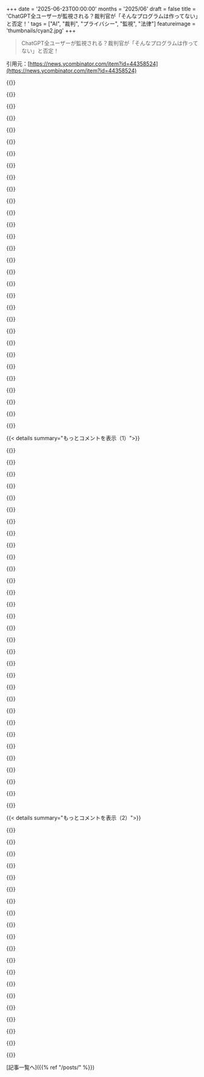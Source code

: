 +++
date = '2025-06-23T00:00:00'
months = '2025/06'
draft = false
title = 'ChatGPT全ユーザーが監視される？裁判官が「そんなプログラムは作ってない」と否定！'
tags = ["AI", "裁判", "プライバシー", "監視", "法律"]
featureimage = 'thumbnails/cyan2.jpg'
+++

> ChatGPT全ユーザーが監視される？裁判官が「そんなプログラムは作ってない」と否定！

引用元：[https://news.ycombinator.com/item?id=44358524](https://news.ycombinator.com/item?id=44358524)




{{<matomeQuote body="記事に載ってる引用のせいかもしれないけど、裁判官は異議を理解してないみたいだし、理由も変だよ。「たとえ裁判所がそんな疑問を検討するとしても、それは実際に問題となってる法的な質問の解決を不当に遅らせるだけだ」ってさ。つまり著作権訴訟だから、時間がかかるって理由で憲法上の問題を無視できるの？<br>あと、弁護士が作成してないってだけで門前払いするのは、裁判官の仕事と真逆な気がするよ。弁護士を使わなきゃいけない決まりなんてないんだし。" userName="strictnein" createdAt="2025/06/23 18:57:14" color="">}}




{{<matomeQuote body="＞つまり著作権訴訟だから、時間がかかるって理由で憲法上の問題を無視できるの？<br>どんな憲法上の問題があると思ってんの？<br>＞弁護士を使わなきゃいけない決まりなんてないんだし。<br>法律で企業は弁護士が代理しなきゃいけないんだよ。だからそれは全く違う。次に、もし個人がプロセ（弁護士なし）で訴えたなら、多少の猶予はもらえるかもね。でもこの企業はプロセじゃないだろ？国内でも有数の大手有名法律事務所が代理してるんだから、なんで裁判官がプロセ向けの低い基準を適用するんだ？<br>そんな当たり前の問題を理解するのに苦労してるようじゃ、この件に関する他の判断も信用できないね。" userName="freejazz" createdAt="2025/06/23 20:02:21" color="#785bff">}}




{{<matomeQuote body="＞どんな憲法上の問題があると思ってんの？<br>アメリカ合衆国憲法修正第4条（捜索・押収）だよ。" userName="paulddraper" createdAt="2025/06/23 20:41:41" color="">}}




{{<matomeQuote body="俺もそう思うよ。似たようなサービスはたくさんあって、同じプライバシー問題に巻き込まれる可能性がある。広すぎる裁判所の命令を阻止する、すごく強いプライバシー法が必要なのに、それがないんだ。こんなケースを想像してみてよ:<br>1. デートサービスが、疑わしい利用者だけのチャットじゃなくて、全ユーザー間のチャットとメッセージを全部保存するように命令される。<br>2. 携帯会社を経由するテキストメッセージを全部保存。<br>3. Google Docsを全部保存したら？毎日何十億と作られてるだろうに。<br>4. 政府がSignalにバックドアを仕込んで、テキストメッセージを全部保存するように合法的に要求しようとしてないのはどうして？国防長官みたいに悪質なユーザーがいるのは間違いないだろうし。Signalみたいな民間組織に成功するには、相当な理由が必要だと思うよ。<br>この権限と範囲の広さを見ると、米国政府がすでに普通の商業サービス（通話やテキスト以外）にこれをやってたんじゃないかと疑うね。昔、電話会社の回線を「盗聴」したり、いくつかのセキュリティ法で合法的にアクセスしたりしてるって読んだ記憶がある。それでエドワード・スノーデンからGoogleの通信盗聴について知ったんだ。" userName="Alive-in-2025" createdAt="2025/06/23 19:42:53" color="#38d3d3">}}




{{<matomeQuote body="じゃあ、当事者たちは駐車場か何かで殴り合ってるだけなの？政府が関わってないなら、なんでOpenAIは裁判官の言うことを聞くわけ？" userName="mindslight" createdAt="2025/06/24 05:51:19" color="">}}




{{<matomeQuote body="＞広すぎる裁判所の命令を阻止する、すごく強いプライバシー法が必要<br>ちょっと質問。お前の「プライバシー権」ってやらは、他の全ての法律よりも優先されるべきなの？<br>現実世界に話を広げてみよう。プライバシー保護のために、警察が車の速度を測定できないようにすべき？お店のカメラはプライバシー侵害を恐れて、万引き犯を記録できないようにすべき？" userName="delusional" createdAt="2025/06/23 21:48:58" color="">}}




{{<matomeQuote body="どうしてそんなこと言うの？俺が返信してたコメントは、そんな区別してなかったよ。「政府は関わってない」って単に主張しただけだ。アメリカでは「政府」ってのは、国や州の権限の下で行動する誰のことでも指すのが一般的だろ（例えばUKとは違う）。だから政府は間違いなくここに関わってるよ——訴訟を裁いて、このデータ保持命令を出してるんだから。(例えば、お前のコメント自身が言ってるじゃん: 行政と司法の枝[政府の])" userName="mindslight" createdAt="2025/06/24 15:16:18" color="">}}




{{<matomeQuote body="あんたの回りくどい主張に回りくどく返しただけなのに、政府の部門を知らないとか言われて会話ぶっ壊れたじゃん。司法の区別はマジ重要だし、裁判所は強い権力持ってること多いから、この件も法律的にはOKかもよ。政府が関与してないとか言ってたけど、政府の命令なんだから当たり前に関与してるじゃん。これが騒がれるってことは、企業からも政府からもプライバシーを守る法律がもっと必要な証拠だね。" userName="mindslight" createdAt="2025/06/24 16:39:29" color="#45d325">}}




{{<matomeQuote body="だから何？最初の奴は絶対、政府の執行部のこと言ってんだろ。なのに曖昧なフリするとか馬鹿げてるわ。" userName="freejazz" createdAt="2025/06/24 17:50:04" color="">}}




{{<matomeQuote body="政府の行き過ぎ全体の心配なのに、執行部だけじゃない？って言うのはおかしいか論理ミスだわ。相手は弁護士らしいけど、第4修正条項とか詳しく説明したくなかったんだろ。でも間違ってるから、マジメな議論のためには指摘する価値あったね。" userName="mindslight" createdAt="2025/06/24 18:16:22" color="">}}




{{<matomeQuote body="これ、法的な争いなんだってば。「政府」の役割なんて法律の世界じゃハッキリ決まってるの。あんたマジうざい理屈っぽさだな。" userName="freejazz" createdAt="2025/06/24 22:27:12" color="">}}




{{<matomeQuote body="話題は政府の行動への文句なのに、あんた「政府は関与してない」って言ったじゃん。人の心配をくだらないって言いたいみたいだけど、政府の命令なんだから関与してるに決まってんだろ。俺のコメントが理屈っぽく聞こえるのは、あんたの単純な間違いをごまかそうとしてるから、細かく説明しなきゃいけないせいだよ。" userName="mindslight" createdAt="2025/06/25 00:52:11" color="#45d325">}}




{{<matomeQuote body="その区別に何か意味あんの？俺をバカにするだけで何も言わないじゃん。ここはHacker Newsだよ。俺は執行部と司法が政府の別部門だって分かってるけど、どっちも政府の一部として見てんの。政府にプライバシー侵害される時、部門なんて関係ないだろ！この司法の行動だって、議会が止められるんだよ。" userName="mindslight" createdAt="2025/06/25 16:58:51" color="#ff5c5c">}}




{{<matomeQuote body="裁判所が記録の保存求めるのって、第4修正条項に反すると思う？OpenAIに、持ってる記録を分けるよう言ってるだけじゃん。政府の押収でもないし、捜索も押収も起きてないよ。OpenAIに送った記録にプライバシーなんてないし、所有権もないの。判例も見てみろよ。(Burdeau v. McDowell, Walter v. United States, Smith v. Maryland, United States v. Jacobsen)" userName="kopecs" createdAt="2025/06/23 22:21:25" color="#785bff">}}




{{<matomeQuote body="誤解してねーってば。3つ前のコメントで問題言ったろ。「政府」が執行部だけなら、その心配却下するのはおかしいって。不当な捜索から自由でいたいってのは、司法も執行部も関係ねーよ。あんたは俺の名前呼ぶだけで、この点無視しただけだろ。" userName="mindslight" createdAt="2025/06/25 21:47:27" color="">}}




{{<matomeQuote body="ヨーロッパの「忘れられる権利」みたいな考え方、いいね。<br>みんなの過去の履歴まで全部記録して警察が漁るなんておかしいよ。令状なしじゃ探れない物理的な世界のルールをデジタルにも持ってこようよ。<br>技術的には「perfect forward secrecy」で解決できるはず。" userName="andyferris" createdAt="2025/06/23 22:10:05" color="#ff5733">}}




{{<matomeQuote body="現実世界にもっといい例があるよ。<br>Cellphone location data, Thermal imaging a home, Biometric unlockingとかね。これらのケースでは、憲法がプライバシー権を守って他の法律より優先されるんだ。" userName="conradev" createdAt="2025/06/23 23:49:36" color="#ff33a1">}}




{{<matomeQuote body="”不合理な捜索からの自由は司法府にも行政府にも適用される” って言うけど、DiscoveryはSearchじゃないでしょ。<br>文脈で意味が決まってる言葉をわざと違う意味で使ってるなら、議論にならないよ。" userName="freejazz" createdAt="2025/06/26 02:20:33" color="">}}




{{<matomeQuote body="SupremesはRoeを覆した時、憲法上のプライバシー権はないって決めたの？（それともヤバいモードに入った？）<br>https://www.americanbar.org/groups/communications_law/public..." userName="sdenton4" createdAt="2025/06/24 01:33:16" color="#38d3d3">}}




{{<matomeQuote body="”不要なストレージ費用を州が払うべき？”<br>払ってるよ。後払いだけどね。でもそれが企業にヤバいインセンティブ与えてるんだ。<br>令状なしでも情報共有しすぎちゃう原因になってるよ。" userName="dotancohen" createdAt="2025/06/24 07:15:42" color="">}}




{{<matomeQuote body="”裁判官は反対意見を理解してないみたいで変” とか ”弁護士が書かなかっただけで却下はおかしい” って言うけど、記事のリンク（https://cdn.arstechnica.net/wp-content/uploads/2025/06/NYT-v....）にある裁判所の完全な命令読んでみ？<br>申立人は要件満たしてなかったし、法人は自己代理できないんだ。<br>裁判官は法律通りにやっただけだよ。" userName="judofyr" createdAt="2025/06/23 19:36:38" color="#785bff">}}




{{<matomeQuote body="君の例（スピードカメラ、店内のカメラ）はデータプライバシーとは違うと思うな。<br>公開されてるか店主が関係してるじゃん。<br>もっといい例は、警察がいつも家宅捜索したり（device encryption）、店がライバル監視したり（Facebook / Googleとかinternet wire tapping）することじゃない？" userName="gridspy" createdAt="2025/06/23 22:09:46" color="#ff33a1">}}




{{<matomeQuote body="”記録にプライバシーの期待はない”とか ”裁判所はOpenAIが持ってる記録の維持を求めてるだけ” ってのは違うよ。<br>消したり匿名化したチャットは残らないと思うのが普通でしょ。<br>裁判所は本来残らないはずの記録を残せって言ってるんだ。ここが一番大事なポイントだよ。" userName="paulddraper" createdAt="2025/06/24 01:18:44" color="#ff33a1">}}




{{<matomeQuote body="”簡単なことが理解できないなら、他の判断も信用できない”<br>皆が知ってるわけじゃないし、知らなかっただけだよ。もしかしたら記事の説明が悪かったのかもって最初に言ったじゃん。<br>”どんな憲法上の問題がある？”<br>って聞くのは、論点をずらそうとしてるみたいだね。俺が議論してたのはそれじゃなかったし。" userName="strictnein" createdAt="2025/06/23 21:49:47" color="">}}




{{<matomeQuote body="たぶん地域の方言かな？いろんなところで例を見つけられるよ、例えばMicrosoftのフォーラムとか：<br>1. https://answers.microsoft.com/en-us/msoffice/forum/all/savin...<br>2. https://community.fabric.microsoft.com/t5/Service/End-User-S...<br>どっちのケースも「コピーする」って意味で使われてるね。このサイト（https://news.ycombinators.com/item?id=1182478）でも15年も前から使われてるから、新しい言い回しじゃないよ。個人的な経験だと、オンラインとかサンフランシスコではよく聞くけど、ドイツとかテキサス、ロシアではあんまり聞かないな。君はそういう地域にいる？語源は「何枚か印刷する」が「コピー機で写す」になって、それがデジタルコピーの意味になった感じかな。" userName="TheDong" createdAt="2025/06/24 05:40:31" color="">}}




{{<matomeQuote body="これってそこまでニュースになることかな。みんなを騒がせてる保持命令にOpenAI自身が反対する審理がこれからあるんだよ。ランダムなChatGPTユーザー2人の申し立てが、それに先立って結果を決めちゃうなんてありそうにないでしょ。" userName="tptacek" createdAt="2025/06/23 20:33:39" color="">}}




{{<matomeQuote body="裁判官が「全てのデータ保持」って要求の影響を理解してないみたいだし、すぐに考え直す気もないみたいだね。この最初の判決の影響が大きいことが、これがニュースになる理由の一部だよ。" userName="gridspy" createdAt="2025/06/23 22:15:11" color="#38d3d3">}}




{{<matomeQuote body="この種の保持命令は珍しくないし、裁判官はまだ誰にもデータ提出しろとは命令してないんだよ、審理で議論を聞くまではね。法律の経験ゼロ、ましてや裁判官の経験もないのに、裁判官じゃなく自分の方が分かってるって確信してるHNユーザーがたくさんいるのにびっくりするね。何に基づいてるのかは分からないけど、本当に自分の方が裁判官より理解してるって信じ込んでるんだ！" userName="DannyBee" createdAt="2025/06/24 00:00:52" color="#ff5c5c">}}




{{<matomeQuote body="この問題の根底にあるのは、司法システム（や特許システム、政治システム）に、ソフトウェアエンジニアリングの「常識」を持った人が十分にいないってことだよ。きっとソフトウェアに限らず、他のエンジニアリングや複雑な分野でも同じように感じてるはずだね。金持ちが政治や法律の世界を牛耳るロビー活動の罠にはまらずに、専門家がどうやってこれらの決定に情報を提供できるんだろう？まあ、米国法が俺の「常識」と合わないって点は君に譲るよ。特に他のコメントで言及されてる第三者規則あたりね。米国が「インターネットで勝った」せいで、米国市民じゃない人までこの点で米国法に従わなきゃならないのはちょっと残念だね。" userName="gridspy" createdAt="2025/06/24 00:28:50" color="#45d325">}}




{{<matomeQuote body="司法システムは法律を適用するものだよ、「常識」じゃない。そうでなくてどうする？法律が気に入らないなら、それは立法府に文句言うべきでしょ。" userName="nradov" createdAt="2025/06/24 02:41:02" color="#45d325">}}




{{< details summary="もっとコメントを表示（1）">}}

{{<matomeQuote body="この全てのデータ保持の費用は誰が払うことになってるの？OpenAIがこの主張に勝ったら、原告からストレージ費用を請求できるの？「紙を数枚捨てないで、しばらく置いておいて」って言うのは良いけど、それは「裁判の残りがいつ始まるか分からないけど、それまでS3の請求に毎月50万ドル多く払ってください」とは比べ物にならないよ。（たぶんこの特定のケースでは、どちらの側にとってもそんなに大金じゃないかもしれないけど、このデータ保持に関する全てのことにコストはかかるんだ）。" userName="andyferris" createdAt="2025/06/24 05:45:07" color="#38d3d3">}}




{{<matomeQuote body="保持命令がデータを当局に提出する命令とは違うって点は分かったよ。だけど、データが漏洩したり、秘密命令（gag order）を通じてデータが要求されたりするリスクは無視できないと思うな。そういったニュアンスに触れてない主張を裁判官が却下したのは正しいと思うよ。Google検索の場合って、どんな前例があるんだろうね。" userName="TZubiri" createdAt="2025/06/24 02:23:16" color="#ff5733">}}




{{<matomeQuote body="一度データが保存されると、漏れたり他の目的に使われたりしやすい傾向があるよね。" userName="zelphirkalt" createdAt="2025/06/24 08:46:54" color="">}}




{{<matomeQuote body="Lex non cogit ad impossibilia ― 法律は不可能を強制しない。何が可能か理解してない人ばかりの司法システムってマジで問題だと思うわ。" userName="mbar84" createdAt="2025/06/24 08:11:57" color="">}}




{{<matomeQuote body="＞ 裁判官が会社Xに”全てのデータを保持しろ”って要求する影響を理解してないみたいだね<br>いや、裁判官はそれが routine な手続きだって理解してるって信じていいよ。それより、 ChatGpt のユーザーが” the cloud ”にセンシティブな情報を渡す意味と、それがどうなるかを理解してないことの方が問題だね。気軽に巨大な third parties に渡したデータが、どれだけ簡単に召喚の標的になり得て、実際 routine にそうなってきたか、多くのユーザーは驚くかもしれないよ。例として、2つの huge company が訴訟を起こしたら、 legal process の一部で disclosure があるんだ。これは data stores 、 onsite servers 、幹部の laptops から vast quantities のデータを取り込むことを意味する。 Ashley Madison のデータが入った laptop だって含まれるんだ。もちろん legal process の一部として、これを exclude するとかの motion もあるけど、それはデータが抽出された後になることも多いね。この topic の理解には、 https://news.ycombinator.com/item?id=44361478 で DannyBee が言ってることに注意を払うべきだよ。 HN users がそうであってほしいと願ってることじゃなくてね。" userName="wglb" createdAt="2025/06/24 15:40:07" color="#785bff">}}




{{<matomeQuote body="もし HN がこういうことを決められたら、決定はもっと早くて予測しやすくなるだろうね。" userName="tptacek" createdAt="2025/06/23 23:59:23" color="">}}




{{<matomeQuote body="まあ一つは、ユーザーはこの case で arg に参加する権利があるって established されたことだね。 OpenAI に rely する必要はない。 original plaintiff と同じように自分で motion を file できるんだ。 successful かどうかは別として、それは君の right だよ。" userName="TZubiri" createdAt="2025/06/24 02:20:30" color="">}}




{{<matomeQuote body="残念ながら、この obvious な結論に到達することが今の時代 newsworthy なんだってことは確かだと思うな…。" userName="baobun" createdAt="2025/06/24 10:01:51" color="">}}




{{<matomeQuote body="裁判官はこの issue に clearly 無関心だから、彼女の前で arguing するのは pointless みたいだね。 OpenAI と users にはどんな recourse があるの？" userName="aydyn" createdAt="2025/06/23 18:55:34" color="">}}




{{<matomeQuote body="君に any recourse はないね、少なくとも American law の下では。これは textbook third-party doctrine case だよ。 American law と precedent は、 once 君が voluntarily データを third party （例えば OpenAI ）に give したら、それはもう君のじゃないし、それに関する reasonable expectation of privacy はないって unambiguous だ。多分 people はこれに bunch of exceptions で respond するだろうけど、 those exceptions は全て new laws で specifically に enumerate されて granted される必要があるんだ。 they don’t exist by default 、 and don’t exist for OpenAI 。 Like it or not 、 the judge の ruling は US law as it exists at present の framework に comfortably sits してるよ。 since there’s no reasonable expectation of privacy for chat logs sent to OpenAI 、 there’s nothing to weigh against the competing interest of the active NYT case 。" userName="Analemma_" createdAt="2025/06/23 19:05:30" color="#45d325">}}




{{<matomeQuote body="OpenAI は actual counterparty ここではね、 third party じゃなくて。 Presumably their contracts with their users はまだ enforceable だ。 Furthermore 、もし the third party doctrine が its most naïve form で upheld されるなら、 then this would breach the EU-US Data Privacy Framework 。 the US は equivalent privacy protections を those under the GDPR に ensure しないと、 the agreement は valid にならない。 the agreement も explicitly forbids transferring information to third parties without informing those whose information is transferred 。" userName="impossiblefork" createdAt="2025/06/23 19:22:11" color="#ff5c5c">}}




{{<matomeQuote body="real answer じゃないけど、 a local LLM が the way to go になると思うな。 I’ve been playing with them for some time now — and 、 yeah 、 they’re still not there with the save context 、 hardware requirements needed for a really good model ... But I suspect like anything else in tech 、 a year or two from now a decent local LLM は not such a stretch だろうね。 I can’t wait actually 。 It’s less about privacy to me than to being offline 。" userName="JKCalhoun" createdAt="2025/06/24 03:23:35" color="">}}




{{<matomeQuote body="＞ユーザーはアメリカの法律では頼る術がないって言ってるけど、法を変えるしかないってこと？<br>あの判例もかなりおかしいし一貫性がないよね。例えば、郵便局にある郵便物を見るには令状がいるのに、GoogleやMicrosoft経由のデジタル文書にはいらないの？これってThird Party Doctrineの従来のケースとも違う。普通はGitHubとかに自分で置いたデータを裁判所が後から出すように命じるんだけど、このケースでは裁判官が本来持ってないはずのデータを保持しろって命じてるんだよ。これに歯止めがかかるルールがどこにあるか分からない。Microsoftはシステムアプデで全Windows PCにアクセスできるからって、クラウドにない全PCのデータを保持しろって命令できるの？大家さんが鍵を持ってるからって、アパートのファイルを令状なしにコピーできるの？" userName="AnthonyMouse" createdAt="2025/06/23 19:43:19" color="#ff5c5c">}}




{{<matomeQuote body="＞どこに歯止めがかかるルールがあるか分からない、Microsoftは全PCのデータを保持できるのか？<br>俺の理解だと、会社に新しいツールを作るよう命令はできないけど、既に持ってるデータを破壊するなって命令はできるってこと。だから、MSがユーザーデータを取り出すツールを作る能力があるのと、MSが既にそういうツールを持っててデータを集めて保管してる場合とでは違う。VPNみたいにログを取らない設定なら、そもそもデータがないから渡せない。全てのオンライン会社にユーザーデータの収集と保管を義務付ける法律はまだないけど、将来は分からない。多くの会社は自分でデータ集めてて、ユーザーはそれを受け入れるかサービスを止めるか選ぶんだ。もし会社が最初からデータを持たないサービスを作ってたら、裁判沙汰にはなってないだろうね。そういうサービスはコストがかかるし遅いし、急な変更が難しいんだ。プライバシーやセキュリティを最初から考慮するより、とりあえず動くものを作る方が早いからね。" userName="1659447091" createdAt="2025/06/24 01:11:27" color="#38d3d3">}}




{{<matomeQuote body="＞ローカルLLMが主流になる<br>技術に詳しくない人はLLMの仕組みも知らないし、もっと重要なのはプライバシーを気にしてないってこと。技術が広く使われるには、一般受けしないとダメだけど、プライベートLLMの需要なんて今はほとんどゼロだよ。だからlocal LLMは勝たないと思うな。医療みたいな規制があるニッチなケースではlocal LLMを使うしかないかもしれないけど、全体的にはサービス提供型が勝つだろうね（いつものことだけど）。" userName="om8" createdAt="2025/06/24 04:00:13" color="">}}




{{<matomeQuote body="まあ、今までの枠組みも無効化されてるんだから、今回も上手くいくなんて誰も期待してないでしょ。行き詰まった時のツケを避けるために、パニックになった政治家が問題を先送りしようとしてるだけだよ。" userName="yxhuvud" createdAt="2025/06/23 19:44:03" color="">}}




{{<matomeQuote body="そうだね、裁判所は大統領令なんてそんなに気にしないだろうな。それでも、政治家が作った仕組みを揺るがすほど分別がないとは思えないけど。" userName="impossiblefork" createdAt="2025/06/23 20:05:47" color="">}}




{{<matomeQuote body="問題は、「彼らが既に持っているデータ」ってのがどういう意味かだよ。大家さんが鍵を持ってるからって、アパートにあるファイル全部を「持ってる」ことになるの？" userName="AnthonyMouse" createdAt="2025/06/24 19:17:43" color="">}}




{{<matomeQuote body="これは、OpenAIにどんな救済策があるかって質問への直接の答えだよ。ユーザーは公開されたくない情報をOpenAIみたいなアメリカのクラウド大手に送るのをやめるべき。" userName="baobun" createdAt="2025/06/23 20:45:22" color="">}}




{{<matomeQuote body="＞一度自分のデータを第三者、例えばOpenAIに自発的に渡したら、それはもう君のものではなくなり、それについて合理的なプライバシーの期待はできない<br>Third Party Doctrineはもっと酷いんだ。君が渡したデータはもう君のものではないどころか、彼らのものでもなく、政府のものになっちゃう。令状もなしに政府の情報提供者になることを強制されるんだ。たとえ契約でデータを秘密にすると約束しても、最高裁の賢くて知識のある法的な見解では、これによって「プライバシーの期待」は生まれないらしい。保管庫や暗号化、慎重な社員選定、警備員が君のデータと不正アクセス者の間に立ちはだかっていても関係ないんだよ。" userName="like_any_other" createdAt="2025/06/23 19:25:51" color="#785bff">}}




{{<matomeQuote body="EUの裁判所だって同じように記録保存を強制すると思わない？何か法的な争いで証拠隠滅を疑われたらさ。" userName="otterley" createdAt="2025/06/23 20:55:06" color="">}}




{{<matomeQuote body="USの3rd party doctrineはちゃんと法律だよ。何が分かりづらいの？discovery lawを変えるのは大統領じゃなくて議会だし、裁判官がUSの法律を破るわけないでしょ？" userName="freejazz" createdAt="2025/06/23 20:26:48" color="">}}




{{<matomeQuote body="不動産や賃貸の法律とは別分野。データはユーザーが会社に「あげた」ものだから、possessionもownershipも会社にある。ユーザーはもう持ってないしownershipもない。会社がデータ収集するか決められるってこと。集めなきゃプライバシー問題も起きないんだから。" userName="1659447091" createdAt="2025/06/24 23:40:30" color="#ff33a1">}}




{{<matomeQuote body="そうなんだよな。だからプライバシーに関する憲法修正とか、もっと根本的な法律が必要なんだよ。これって、政治に金の影響が少なければ超党派の問題になるべきなのにね。" userName="anon7000" createdAt="2025/06/23 19:08:48" color="">}}




{{<matomeQuote body="まあ、やっぱりオンプレミスとか、サービス使わないのが一番安全だわな。使うにしても、どんなデータを共有するか超重要。USとEUじゃ法律全然違うし、EUの方がプライバシー保護強いよ。政府が企業にバックドア仕掛けさせる能力とかも違うし（EUも最近追いつこうとしてるけどね）。" userName="baobun" createdAt="2025/06/23 21:11:08" color="#785bff">}}




{{<matomeQuote body="3rd party doctrineは、最近のUnited States v. JonesとかCarpenter v. United Statesって最高裁判例で弱まってるんだぜ。あれは議会が通した法律じゃなくて、裁判所の判決だよ。OpenAIがもし裁判で負けたら、appeakする手もあるけど、発見手続きの争いじゃめったに成功しないらしいね。" userName="comex" createdAt="2025/06/23 19:25:58" color="#ff5c5c">}}




{{<matomeQuote body="賃貸の例え、全然違うでしょ。今回はユーザーが何か金銭的な義務を怠ってるわけじゃないし。ユーザーがプロバイダーのサーバーにデータ置くのは、アパート借りてて物置くのと似てるじゃん。なんで会社がこのデータ所有してるって言うの？著作権譲渡でもしたの？それとも契約次第？" userName="AnthonyMouse" createdAt="2025/06/25 10:54:43" color="#38d3d3">}}




{{<matomeQuote body="君、混乱してるね。これはNew York Timesのデータ権の話だよ。君が言ってる doctrine は関係ない。裁判官が、OpenAIがユーザーの削除同意したチャットにプライバシーの合理的な期待はないって示唆してるんだけど、これ超変。だって削除されたデータはもう使えないんだから。" userName="unyttigfjelltol" createdAt="2025/06/24 02:05:45" color="#45d325">}}




{{<matomeQuote body="物理的なものとデジタルの比較は1対1じゃないよ。君は possession してないデジタルサーバーに「与えてる」んだ。Possession してる apartment とは違う法律が適用されるんだよ。企業はユーザーが与えたデータコピーをどう使うか自由にしてる。ユーザーが同意してるから許されてるの。" userName="1659447091" createdAt="2025/06/25 20:46:05" color="#ff33a1">}}




{{<matomeQuote body="たぶんもう既に分けてるだろうけど、この判決でOpenAIはUSとEUでサービスを完全に分けなきゃいけなくなるんじゃない？USのユーザーはログ永久保存を受け入れて、EUのユーザーはデータ削除権がある、みたいな感じでさ。" userName="mrweasel" createdAt="2025/06/23 20:05:21" color="">}}

{{</details>}}




{{< details summary="もっとコメントを表示（2）">}}

{{<matomeQuote body="" userName="freejazz" createdAt="2025/06/24 14:09:17" color="#785bff">}}




{{<matomeQuote body="" userName="chii" createdAt="2025/06/24 05:49:07" color="#ff5c5c">}}




{{<matomeQuote body="" userName="JKCalhoun" createdAt="2025/06/24 13:26:29" color="#785bff">}}




{{<matomeQuote body="" userName="JKCalhoun" createdAt="2025/06/24 13:46:35" color="#ff5733">}}




{{<matomeQuote body="" userName="fakedang" createdAt="2025/06/24 06:02:57" color="#ff33a1">}}




{{<matomeQuote body="" userName="freejazz" createdAt="2025/06/23 20:04:06" color="#ff33a1">}}




{{<matomeQuote body="" userName="FpUser" createdAt="2025/06/23 19:44:09" color="">}}




{{<matomeQuote body="" userName="exq" createdAt="2025/06/24 01:10:28" color="#38d3d3">}}




{{<matomeQuote body="" userName="JCharante" createdAt="2025/06/24 03:25:47" color="">}}




{{<matomeQuote body="" userName="blitzar" createdAt="2025/06/24 05:54:14" color="">}}




{{<matomeQuote body="なんかさ、これに激怒したりショック受けてる人が多すぎて変だなって思うんだよね。たぶんみんな、SignalみたいなE2EE以外、他のサービスでも全く同じようにデータが保存されてるって事実を知らないだけじゃない？Gmailはメールやドキュメント、携帯会社はテキストや通話履歴、RedditもXitterも投稿やDMを保存してるんだよ。これが良いか悪いかの判断じゃなくてさ、オンラインサービスの現状なんだってば。" userName="devmor" createdAt="2025/06/23 22:20:22" color="">}}




{{<matomeQuote body="＞I find it really strange how many people are outraged<br>＞This is not to make a judgement about whether or not this should be considered acceptable<br>あのさ、人が怒ったりショック受けたりするのは、それが受け入れられないからじゃない？君はそれが受け入れられない状況だってことだよ。規約とか以前に、OpenAIはユーザーのために捨てたいデータなのに、無理やり残させられてるんだよ。スタンス取らないって言ってる君が、この件で人がスタンス取ることにショック受けてるってのが、私はショックだよ。" userName="protocolture" createdAt="2025/06/24 00:24:46" color="#ff33a1">}}




{{<matomeQuote body="怒りってのは、驚きと一緒に来るもんでしょ。でも、今回の件は全然驚かないんだよね。自分のデータを第三者に渡した時点で、その第三者を支配する政府からプライベートが守られるなんて期待しちゃダメだよ。21世紀になってからずっと、私たちはどれだけ常時監視されてるかってことを、ひたすら学び続けてきたじゃん。" userName="devmor" createdAt="2025/06/24 13:45:54" color="">}}




{{<matomeQuote body="これ理解してない人、意外と多いと思うよ。道端の適当な人とか、技術詳しくない友達に聞いてみなって。どんな答えが返ってくるか、マジでびっくりすると思うから。" userName="9283409232" createdAt="2025/06/24 02:49:19" color="">}}




{{<matomeQuote body="私から見るとさ、これってGoogleが裁判所の命令に対して「プライバシー侵害だから従いたくない」って言ってるのと似てるね。OpenAIはプライバシー問題みたいに騒いでるけど、ニュース記者の何人かは情報源も確認せずにそれに乗っかってる感じ。だって、OpenAIのプライバシーポリシーなんて30秒で保存してLLMに聞けば、彼らが元々データを無期限に保持できること、すぐにわかるんだからさ。" userName="mac-attack" createdAt="2025/06/23 19:37:26" color="#45d325">}}




{{<matomeQuote body="たとえOpenAIとか他のLLM提供者が、法律でデータを保持しちゃダメって言われたとしても（この強制保持とは逆の場合ね）、彼らを信用すべきじゃないよ。もしセンシティブなデータをLLMに入力したいなら、ネット経由じゃなくて、自分のPCとかでローカルでやんな。" userName="notnullorvoid" createdAt="2025/06/23 19:57:37" color="#38d3d3">}}




{{<matomeQuote body="＞ prohibited by law not to retain the data<br>それって強制保持と同じじゃん。二重否定になってて、多分意図したことじゃないと思うよ。" userName="sebastiennight" createdAt="2025/06/23 21:05:46" color="">}}




{{<matomeQuote body="あっ、うっかりしてた！その通り、意図してなかったよ。「prohibited by law from retaining data」が正しいね。" userName="notnullorvoid" createdAt="2025/06/24 02:21:07" color="">}}




{{<matomeQuote body="私たち人間社会はさ、生活のあらゆる側面が監視できるようになったこの新しい能力に、ちゃんと向き合う必要があるね。将来、医療とか疫学とかでデータ活用の大きなメリットがあるのは明らかだよ。でも、これ全部、私たちが信頼できる法的な枠組みがあるっていう前提なんだよね。裁判官がバラバラに判断するだけじゃ、ダメだと思うんだ。私の個人的な考えでは、人間個人の活動なしには存在しなかったり、違っていたりするデータは、その個人に帰属すべきなんだ。そして、そのデータが個人の最善の利益のために使われる場合だけ、本人の明確な同意と支払いなしに保持されるべきだと思うな（犯罪は除くけど）。ちょっと話が長くなったけど、「ユーザー／市民の最善の利益のために」っていうのは、すごく高くて価値のある基準だと思うし、私が活動することでデータが生まれたり可能になったりするなら、それは私に属するんだって考えは、データ企業にちゃんと考えさせると思うんだよね。みんなの意見も聞きたいな。" userName="lifeisstillgood" createdAt="2025/06/23 20:14:46" color="#38d3d3">}}

{{</details>}}



[記事一覧へ]({{% ref "/posts/" %}})
